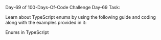 Day-69 of 100-Days-Of-Code Challenge
Day-69 Task:

Learn about TypeScript enums by using the following guide and coding along with the examples provided in it:

Enums in TypeScript